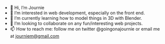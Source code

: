 - 👋 Hi, I’m Journie
- 👀 I’m interested in web development, especially on the front end.
- 🌱 I’m currently learning how to model things in 3D with Blender. 
- 💞️ I’m looking to collaborate on any fun/interesting web projects.
- 📫 How to reach me: follow me on twitter @goingonajournie or email me at journiem@gmail.com

<!---
journie/journie is a ✨ special ✨ repository because its `README.md` (this file) appears on your GitHub profile.
You can click the Preview link to take a look at your changes.
--->
